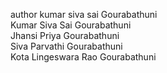 author kumar siva sai Gourabathuni
<br>
Kumar Siva Sai Gourabathuni
<br>
Jhansi Priya Gourabathuni
<br>
Siva Parvathi Gourabathuni
<br>
Kota Lingeswara Rao Gourabathuni
<br>
<br>